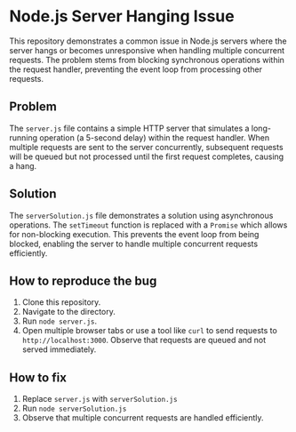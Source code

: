 # Node.js Server Hanging Issue

This repository demonstrates a common issue in Node.js servers where the server hangs or becomes unresponsive when handling multiple concurrent requests.  The problem stems from blocking synchronous operations within the request handler, preventing the event loop from processing other requests.

## Problem

The `server.js` file contains a simple HTTP server that simulates a long-running operation (a 5-second delay) within the request handler.  When multiple requests are sent to the server concurrently, subsequent requests will be queued but not processed until the first request completes, causing a hang.

## Solution

The `serverSolution.js` file demonstrates a solution using asynchronous operations.  The `setTimeout` function is replaced with a `Promise` which allows for non-blocking execution. This prevents the event loop from being blocked, enabling the server to handle multiple concurrent requests efficiently.

## How to reproduce the bug
1. Clone this repository.
2. Navigate to the directory.
3. Run `node server.js`.
4. Open multiple browser tabs or use a tool like `curl` to send requests to `http://localhost:3000`. Observe that requests are queued and not served immediately.

## How to fix
1. Replace `server.js` with `serverSolution.js`
2. Run `node serverSolution.js`
3. Observe that multiple concurrent requests are handled efficiently.